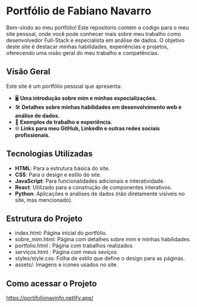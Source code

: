 <h1>Portfólio de Fabiano Navarro</h1>  
Bem-vindo ao meu portfólio! Este repositório contém o código para o meu site pessoal, onde você pode conhecer mais sobre meu trabalho como desenvolvedor Full-Stack e especialista em análise de dados. O objetivo deste site é destacar minhas habilidades, experiências e projetos, oferecendo uma visão geral do meu trabalho e competências.

## Visão Geral

Este site é um portfólio pessoal que apresenta:

- 🖥️ **Uma introdução sobre mim e minhas especializações.**
- 🛠️ **Detalhes sobre minhas habilidades em desenvolvimento web e análise de dados.**
- 📁 **Exemplos de trabalho e experiência.**
- 🌐 **Links para meu GitHub, LinkedIn e outras redes sociais profissionais.**

## Tecnologias Utilizadas

- **HTML**: Para a estrutura básica do site.
- **CSS**: Para o design e estilo do site.
- **JavaScript**: Para funcionalidades adicionais e interatividade.
- **React**: Utilizado para a construção de componentes interativos.
- **Python**: Aplicações e análises de dados (não diretamente visíveis no site, mas mencionado).

<h2>Estrutura do Projeto</h2>    

- index.html: Página inicial do portfólio.
- sobre_mim.html: Página com detalhes sobre mim e minhas habilidades.
- portfolio.html : Página com trabalhos realizados
- serviços.html  : Página com meus seviços
- styles/style.css: Folha de estilo que define o design para as páginas.
- assets/: Imagens e ícones usados no site.

## Como acessar o Projeto
https://portifolionavinfo.netlify.app/

